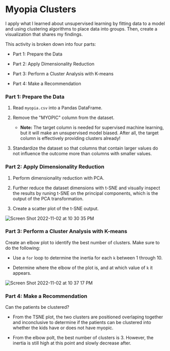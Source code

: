 # Myopia Clusters

I apply what I learned about unsupervised learning by fitting data to a model and using clustering algorithms to place data into groups. Then, create a visualization that shares my findings. 


This activity is broken down into four parts: 

* Part 1: Prepare the Data

* Part 2: Apply Dimensionality Reduction 

* Part 3: Perform a Cluster Analysis with K-means

* Part 4: Make a Recommendation 

### Part 1: Prepare the Data

1. Read `myopia.csv` into a Pandas DataFrame.

2. Remove the "MYOPIC" column from the dataset.

    * **Note:** The target column is needed for supervised machine learning, but it will make an unsupervised model biased. After all, the target column is effectively providing clusters already! 

3. Standardize the dataset so that columns that contain larger values do not influence the outcome more than columns with smaller values.

### Part 2: Apply Dimensionality Reduction

1. Perform dimensionality reduction with PCA.

2. Further reduce the dataset dimensions with t-SNE and visually inspect the results by runing t-SNE on the principal components, which is the output of the PCA transformation. 

3. Create a scatter plot of the t-SNE output.

![Screen Shot 2022-11-02 at 10 30 35 PM](https://user-images.githubusercontent.com/105521221/199637215-8a1562cc-a7bf-4ca2-8650-858906729d7f.png)

### Part 3: Perform a Cluster Analysis with K-means

Create an elbow plot to identify the best number of clusters. Make sure to do the following:

* Use a `for` loop to determine the inertia for each `k` between 1 through 10. 

* Determine where the elbow of the plot is, and at which value of `k` it appears.

![Screen Shot 2022-11-02 at 10 37 17 PM](https://user-images.githubusercontent.com/105521221/199637757-03434e45-eb75-4fe4-a587-e4ead4e40b7a.png)


### Part 4: Make a Recommendation

Can the patients be clustered?

* From the TSNE plot, the two clusters are positioned overlaping together and inconclusive to determine if the patients can be clustered into whether the kids have or does not have myopic. 

* From the elbow polt, the best number of clusters is 3. However, the inertia is still high at this point and slowly decrease after.

